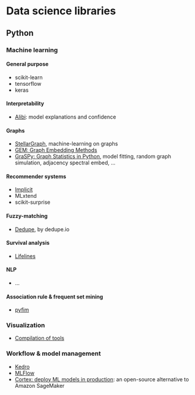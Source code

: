 # Data science libraries
## Python
### Machine learning
#### General purpose
- scikit-learn
- tensorflow
- keras

#### Interpretability
- [Alibi](https://github.com/SeldonIO/alibi): model explanations and confidence

#### Graphs
- [StellarGraph](https://github.com/stellargraph/stellargraph), machine-learning on graphs
- [GEM: Graph Embedding Methods](https://github.com/palash1992/GEM)
- [GraSPy: Graph Statistics in Python](https://graspy.neurodata.io/), model fitting, random graph simulation, adjacency spectral embed, ...

#### Recommender systems
- [Implicit](https://implicit.readthedocs.io/en/latest/index.html)
- MLxtend
- scikit-surprise

#### Fuzzy-matching
- [Dedupe](https://github.com/dedupeio/dedupe), by dedupe.io

#### Survival analysis
- [Lifelines](https://lifelines.readthedocs.io/en/latest/index.html)

#### NLP
- ...

#### Association rule & frequent set mining
- [pyfim](http://www.borgelt.net/pyfim.html)

### Visualization
- [Compilation of tools](https://pyviz.org/tools.html)

### Workflow & model management
- [Kedro](https://kedro.readthedocs.io/en/stable/)
- [MLFlow](https://mlflow.org/docs/latest/index.html)
- [Cortex: deploy ML models in production](https://www.cortex.dev/): an open-source alternative to Amazon SageMaker



